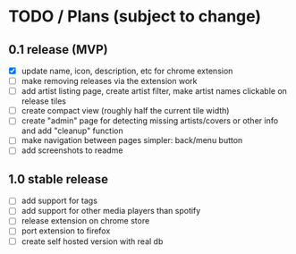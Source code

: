 # TODO / Plans (subject to change)

## 0.1 release (MVP)

- [x] update name, icon, description, etc for chrome extension
- [ ] make removing releases via the extension work
- [ ] add artist listing page, create artist filter, make artist names clickable on release tiles
- [ ] create compact view (roughly half the current tile width)
- [ ] create "admin" page for detecting missing artists/covers or other info and add "cleanup" function
- [ ] make navigation between pages simpler: back/menu button
- [ ] add screenshots to readme

## 1.0 stable release

- [ ] add support for tags
- [ ] add support for other media players than spotify
- [ ] release extension on chrome store
- [ ] port extension to firefox
- [ ] create self hosted version with real db
